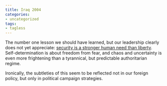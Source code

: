 ```yaml
---
title: Iraq 2004
categories:
- uncategorized
tags:
- tagless
---
```


The number one lesson we should have learned, but our leadership clearly does not yet appreciate: [security is a stronger human need than liberty][1].  Self-determination is about freedom from fear, and chaos and uncertainty is even more frightening than a tyrannical, but predictable authoritarian regime.

   [1]: http://boingboing.net/text/fassihi.txt

Ironically, the subtleties of this seem to be reflected not in our foreign policy, but only in political campaign strategies.
